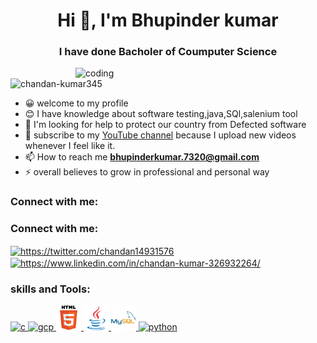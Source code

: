 
<h1 align="center">Hi 👋, I'm Bhupinder kumar</h1>
<h3 align="center">I have done Bacholer of Coumputer Science</h3>
<img align="right" alt="coding" width="400" src="https://www.hugp.com/research/assets/img/gif/pc.gif">
<p align="left"> <img src="https://komarev.com/ghpvc/?username=chandan-kumar345&label=Profile%20views&color=0e75b6&style=flat" alt="chandan-kumar345" /> </p>

- 😀   welcome to my profile
- 😊   I have knowledge about software testing,java,SQl,salenium tool  
- 🤝   I'm looking for help to protect our country from Defected software
- 🔼   subscribe  to my [YouTube channel](https://www.youtube.com) because I upload new videos whenever I feel like it. 
- 📫   How to reach me **bhupinderkumar.7320@gmail.com**
- ⚡   overall believes to grow in professional and personal way

<h3 align="left">Connect with me:</h3>
<p align="left">
<h3 align="left">Connect with me:</h3>
<p align="left">
<a href="https://x.com/bhupinder_84902" target="blank"><img align="center" src="https://raw.githubusercontent.com/rahuldkjain/github-profile-readme-generator/master/src/images/icons/Social/twitter.svg" alt="https://twitter.com/chandan14931576" height="30" width="40" /></a>
<a href="https://www.linkedin.com/in/bhupinder-kumar-671612311/" target="blank"><img align="center" src="https://raw.githubusercontent.com/rahuldkjain/github-profile-readme-generator/master/src/images/icons/Social/linked-in-alt.svg" alt="https://www.linkedin.com/in/chandan-kumar-326932264/" height="30" width="40" /></a>
</p>


<h3 align="left">skills and Tools:</h3>
<p align="left"> <a href="https://www.selenium.dev/" target="_blank" rel="noreferrer"> <img src="https://imgs.search.brave.com/FCo2Nkt8NnCAOuCyH3lq5wTyd1np_ZbuMpc8sDO7CwM/rs:fit:860:0:0:0/g:ce/aHR0cHM6Ly90b3Bw/bmcuY29tL3VwbG9h/ZHMvcHJldmlldy9k/cmFnLWFuZC1kcm9w/LWFjdGlvbi1pbi1z/ZWxlbml1bS13ZWJk/cml2ZXItc2VsZW5p/dW0td2ViZHJpdmVy/LWxvZ28tMTE1NjMx/NDA0NDh2cmt6c25u/dG9uLnBuZw" alt="c" width="40" height="40"/> </a>  <a href="https://cloud.google.com" target="_blank" rel="noreferrer"> <img src="https://www.vectorlogo.zone/logos/google_cloud/google_cloud-icon.svg" alt="gcp" width="40" height="40"/> </a> <a href="https://www.w3.org/html/" target="_blank" rel="noreferrer"> <img src="https://raw.githubusercontent.com/devicons/devicon/master/icons/html5/html5-original-wordmark.svg" alt="html5" width="40" height="40"/> </a> <a href="https://www.java.com" target="_blank" rel="noreferrer"> <img src="https://raw.githubusercontent.com/devicons/devicon/master/icons/java/java-original.svg" alt="java" width="40" height="40"/> </a> <a href="https://www.mysql.com/" target="_blank" rel="noreferrer"> <img src="https://raw.githubusercontent.com/devicons/devicon/master/icons/mysql/mysql-original-wordmark.svg" alt="mysql" width="40" height="40"/> </a>  </a> <a href="https://www.mysqlworkbench.com/in/" target="_blank" rel="noreferrer"> <img src="https://imgs.search.brave.com/YL8_Z0vhEuJy41IllwVAhNAq24BKBhw6gfRrfG33M4k/rs:fit:860:0:0:0/g:ce/aHR0cHM6Ly9sb2dv/cy13b3JsZC5uZXQv/d3AtY29udGVudC91/cGxvYWRzLzIwMjAv/MDkvT3JhY2xlLVN5/bWJvbC03MDB4Mzk0/LnBuZw" alt="python" width="40" height="40"/> </a> </p>






